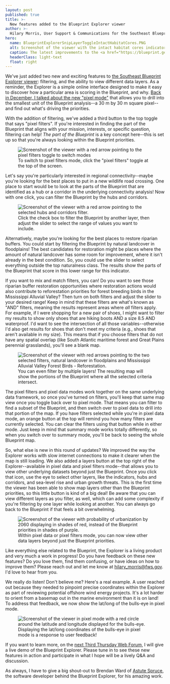 ```yaml
---
layout: post
published: true
title: >-
  New features added to the Blueprint Explorer viewer
author: >-
  Hilary Morris, User Support & Communications for the Southeast Blueprint
hero:
  name: BlueprintExplorerSnipLayerToggleIntactHabitatCores.PNG
  alt: Screenshot of the viewer with the intact habitat cores indicator layer displaying in shades of red, instead of the Blueprint priorities in shades of purple.
  caption: The latest improvements to the <a href="https://blueprint.geoplatform.gov/southeast/">Blueprint Explorer</a> allow you to filter the Blueprint by the underlying indicators and view different layers on the map.
  headerClass: light-text
  float: right
---
```

We've just added two new and exciting features to [the Southeast Blueprint Explorer viewer](https://secassoutheast.org/2022/12/20/the-Southeast-Blueprint-Explorer-Now-with-more-to-explore.html): filtering, and the ability to view different data layers. As a reminder, the Explorer is a simple online interface designed to make it easy to discover how a particular area is scoring in the Blueprint, and why. [Back in December, I talked about the new "pixel mode"](https://secassoutheast.org/2022/11/15/Southeast-Blueprint-Explorer-updated-with-2022-data.html) that allows you to drill into the smallest unit of the Blueprint analysis--a 30 m by 30 m square pixel--and find out what's driving the priorities.<!--more-->

With the addition of filtering, we've added a third button to the top toggle that says "pixel filters". If you're interested in finding the part of the Blueprint that aligns with your mission, interests, or specific question, filtering can help! _The part of the Blueprint_ is a key concept here--this is set up so that you're always looking within the Blueprint priorities.

<figure>
  <img src="{{site.baseurl}}/images/BlueprintExplorerSnipPixelFiltersToggle.PNG" alt="Screenshot of the viewer with a red arrow pointing to the pixel filters toggle to switch modes"/>
  <figcaption>To switch to pixel filters mode, click the "pixel filters" toggle at the top of the screen.</figcaption>
</figure>

Let's say you're particularly interested in regional connectivity--maybe you're looking for the best places to put in a new wildlife road crossing. One place to start would be to look at the parts of the Blueprint that are identified as a hub or a corridor in the underlying connectivity analysis! Now with one click, you can filter the Blueprint by the hubs and corridors.

<figure>
  <img src="{{site.baseurl}}/images/BlueprintExplorerSnipPixelFilterHubsCorridors.PNG" alt="Screenshot of the viewer with a red arrow pointing to the selected hubs and corridors filter."
  <figcaption>Click the check box to filter the Blueprint by another layer, then adjust the slider to select the range of values you want to include.</figcaption>
</figure>

Alternatively, maybe you're looking for the best places to restore riparian buffers. You could start by filtering the Blueprint by natural landcover in floodplains! The best candidates for restoration might be places where the amount of natural landcover has some room for improvement, where it isn't already in the best condition. So, you could use the slider to select everything outside the top naturalness class. The results show the parts of the Blueprint that score in this lower range for this indicator.

If you want to mix and match filters, you can! Do you want to see those riparian buffer restoration opportunities where restoration actions would also contribute to reforestation priorities for forest breeding birds in the Mississippi Alluvial Valley? Then turn on both filters and adjust the slider to your desired range! Keep in mind that these filters are what's known as "AND" filters, meaning the results represent areas where _all_ filters apply. For example, if I were shopping for a new pair of shoes, I might want to filter my results to show only shoes that are hiking boots AND a size 8.5 AND waterproof. I'd want to see the intersection of all those variables--otherwise I'd also get results for shoes that don't meet my criteria (e.g., shoes that aren't available in my size). This means that if you choose filters that do not have any spatial overlap (like South Atlantic maritime forest and Great Plains perennial grasslands), you'll see a blank map.

<figure>
  <img src="{{site.baseurl}}/images/BlueprintExplorerSnipPixelFilterRiparianAndMAV.PNG" alt="Screenshot of the viewer with red arrows pointing to the two selected filters, natural landcover in floodplains and Mississippi Alluvial Valley Forest Birds - Reforestation."
  <figcaption>You can even filter by multiple layers! The resulting map will show the portions of the Blueprint where all the selected criteria intersect.</figcaption>
</figure>

The pixel filters and pixel data modes work together on the same underlying data framework, so once you've turned on filters, you'll keep that same map view once you toggle back over to pixel mode. That means you can filter to find a subset of the Blueprint, and then switch over to pixel data to drill into that portion of the map. If you have filters selected while you're in pixel data mode, an orange button at the top will remind you how many filters are currently selected. You can clear the filters using that button while in either mode. Just keep in mind that summary mode works totally differently, so when you switch over to summary mode, you'll be back to seeing the whole Blueprint map.

So, what else is new in this round of updates? We improved the way the Explorer works with slow internet connections to make it clearer when the map is still loading. We also added a layers button at the top right of the Explorer--available in pixel data and pixel filters mode--that allows you to view other underlying datasets beyond just the Blueprint. Once you click that icon, use the eye to select other layers, like the indicators, hubs and corridors, and sea-level rise and urban growth threats. This is the first time the viewer has been able to show map layers other than the Blueprint priorities, so this little button is kind of a big deal! Be aware that you can view different layers as you filter, as well, which can add some complexity if you're filtering by one layer while looking at another. You can always go back to the Blueprint if that feels a bit overwhelming.

<figure>
  <img src="{{site.baseurl}}/images/BlueprintExplorerSnipLayerToggle.PNG" alt="Screenshot of the viewer with probability of urbanization by 2060 displaying in shades of red, instead of the Blueprint priorities in shades of purple."
  <figcaption>Within pixel data or pixel filters mode, you can now view other data layers beyond just the Blueprint priorities.</figcaption>
</figure>

Like everything else related to the Blueprint, the Explorer is a living product and very much a work in progress! Do you have feedback on these new features? Do you love them, find them confusing, or have ideas on how to improve them? Please reach out and let me know at hilary_morris@fws.gov. I'd love to hear from you.

We really do listen! Don't believe me? Here's a real example. A user reached out because they needed to pinpoint precise coordinates within the Explorer as part of reviewing potential offshore wind energy projects. It's a lot harder to orient from a basemap out in the marine environment than it is on land! To address that feedback, we now show the lat/long of the bulls-eye in pixel mode.

<figure>
  <img src="{{site.baseurl}}/images/BlueprintExplorerSnipCoordinates.PNG" alt="Screenshot of the viewer in pixel mode with a red circle around the latitude and longitude displayed for the bulls-eye."
  <figcaption>Displaying the lat/long coordinates of the bulls-eye in pixel mode is a response to user feedback!</figcaption>
</figure>

If you want to learn more, on the [next Third Thursday Web Forum](https://calendar.google.com/calendar/event?eid=N3MzZDBuZnIwaXMxcnN0NXQ4Yjk1cms2bXAgc2VjYXNzb3V0aGVhc3RAbQ&ctz=America/New_York), I will give a live demo of the Blueprint Explorer. Please tune in to see these new features in action and participate in what I hope will be a lively Q&A and discussion.

As always, I have to give a big shout-out to Brendan Ward of [Astute Spruce](https://astutespruce.com/), the software developer behind the Blueprint Explorer, for his amazing work.
